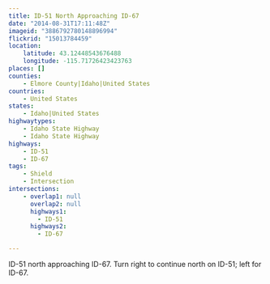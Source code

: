 ```yaml
---
title: ID-51 North Approaching ID-67
date: "2014-08-31T17:11:48Z"
imageid: "3886792780148896994"
flickrid: "15013784459"
location:
    latitude: 43.12448543676488
    longitude: -115.71726423423763
places: []
counties:
    - Elmore County|Idaho|United States
countries:
    - United States
states:
    - Idaho|United States
highwaytypes:
    - Idaho State Highway
    - Idaho State Highway
highways:
    - ID-51
    - ID-67
tags:
    - Shield
    - Intersection
intersections:
    - overlap1: null
      overlap2: null
      highways1:
        - ID-51
      highways2:
        - ID-67

---
```

ID-51 north approaching ID-67.  Turn right to continue north on ID-51; left for ID-67.